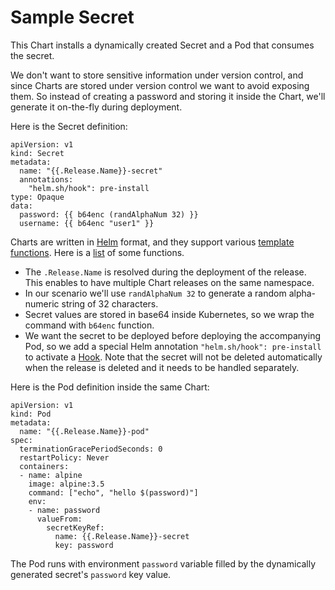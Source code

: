 # Sample Secret

This Chart installs a dynamically created Secret and a Pod that consumes the secret.

We don't want to store sensitive information under version control, and since Charts are stored under version control we want to avoid exposing them. So instead of creating a password and storing it inside the Chart, we'll generate it on-the-fly during deployment.

Here is the Secret definition:

```
apiVersion: v1
kind: Secret
metadata:
  name: "{{.Release.Name}}-secret"
  annotations:
    "helm.sh/hook": pre-install
type: Opaque
data:
  password: {{ b64enc (randAlphaNum 32) }}
  username: {{ b64enc "user1" }}
```

Charts are written in [Helm](https://github.com/kubernetes/helm/) format, and they support various [template functions](https://github.com/kubernetes/helm/blob/master/docs/charts.md#templates-and-values). Here is a [list](https://github.com/Masterminds/sprig) of some functions.

* The `.Release.Name` is resolved during the deployment of the release. This enables to have multiple Chart releases on the same namespace.
* In our scenario we'll use `randAlphaNum 32` to generate a random alpha-numeric string of 32 characters.
* Secret values are stored in base64 inside Kubernetes, so we wrap the command with `b64enc` function.
* We want the secret to be deployed before deploying the accompanying Pod, so we add a special Helm annotation `"helm.sh/hook": pre-install` to activate a [Hook](https://github.com/kubernetes/helm/blob/master/docs/charts.md#hooks). Note that the secret will not be deleted automatically when the release is deleted and it needs to be handled separately.

Here is the Pod definition inside the same Chart:

```
apiVersion: v1
kind: Pod
metadata:
  name: "{{.Release.Name}}-pod"
spec:
  terminationGracePeriodSeconds: 0
  restartPolicy: Never
  containers:
  - name: alpine
    image: alpine:3.5
    command: ["echo", "hello $(password)"]
    env:
    - name: password
      valueFrom:
        secretKeyRef:
          name: {{.Release.Name}}-secret
          key: password
```

The Pod runs with environment `password` variable filled by the dynamically generated secret's `password` key value.
